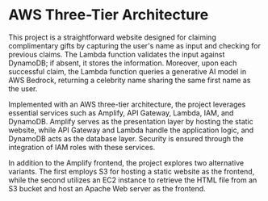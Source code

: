 # AWS Three-Tier Architecture

This project is a straightforward website designed for claiming complimentary gifts by capturing the user's name as input and checking for previous claims. The Lambda function validates the input against DynamoDB; if absent, it stores the information. Moreover, upon each successful claim, the Lambda function queries a generative AI model in AWS Bedrock, returning a celebrity name sharing the same first name as the user.

Implemented with an AWS three-tier architecture, the project leverages essential services such as Amplify, API Gateway, Lambda, IAM, and DynamoDB. Amplify serves as the presentation layer by hosting the static website, while API Gateway and Lambda handle the application logic, and DynamoDB acts as the database layer. Security is ensured through the integration of IAM roles with these services.

In addition to the Amplify frontend, the project explores two alternative variants. The first employs S3 for hosting a static website as the frontend, while the second utilizes an EC2 instance to retrieve the HTML file from an S3 bucket and host an Apache Web server as the frontend.
